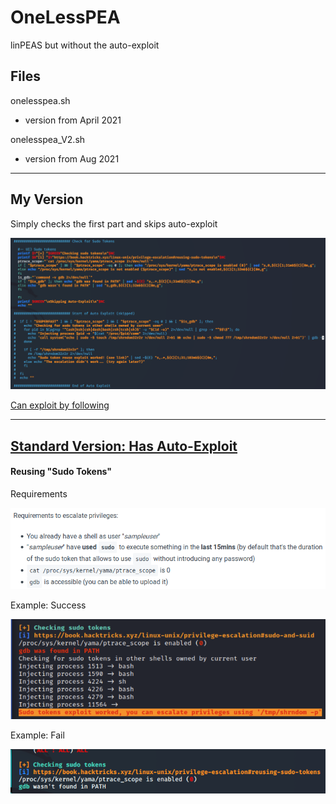 # OneLessPEA
linPEAS but without the auto-exploit

## Files
onelesspea.sh
- version from April 2021

onelesspea_V2.sh
- version from Aug 2021

---
## My Version
Simply checks the first part and skips auto-exploit

![My Version](https://github.com/mperina11/OneLessPEA/blob/main/_resources/28d2b0bea4dd4f128bccabc94bc84806.png)

[Can exploit by following](https://book.hacktricks.xyz/linux-unix/privilege-escalation#reusing-sudo-tokens)

---

## [Standard Version: Has Auto-Exploit](https://github.com/carlospolop/privilege-escalation-awesome-scripts-suite/tree/master/linPEAS)
#### Reusing "Sudo Tokens"
Requirements

![Requirements](https://github.com/mperina11/OneLessPEA/blob/main/_resources/1378f0bb7419433ab6f323e4cc1eea27.png)

Example: Success

![Success](https://github.com/mperina11/OneLessPEA/blob/main/_resources/ccc53959189f4853bcc4a61215e4f106.png)

Example: Fail

![Failed](https://github.com/mperina11/OneLessPEA/blob/main/_resources/cf765407fb8e41d88982ec814bdee4f3.png)
